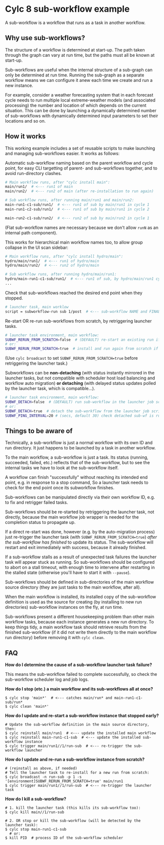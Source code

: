 # Cylc 8 sub-workflow example

A sub-workflow is a workflow that runs as a task in another workflow.

## Why use sub-workflows?

The structure of a workflow is determined at start-up. The path taken through
the graph can vary at run time, but the paths must all be known at start-up.
 
Sub-workflows are useful when the internal structure of a sub-graph can only
be determined at run time. Running the sub-graph as a separate workflow means
we can configure it anew each time we create and run a new instance.

For example, consider a weather forecasting system that in each forecast cycle
needs to run multiple local extreme-weather models (and associated processing)
the number and location of which depends on the current situation. This can be
done by launching a dynamically determined number of sub-workflows with
dynamically determined input parameters to set their locations and so on.

## How it works

This working example includes a set of reusable scripts to make launching and
managing sub-workflows easier. It works as follows:

Automatic sub-workflow naming based on the parent workflow and cycle point,
  for easy CLI targetting of parent- and sub-workflows together, and to avoid
  run-directory clashes.
```bash
# Main workflow runs, after "cylc install main":
main/run1/  # <--- run1 of main
main/run2/  # <--- run2 of main (after re-installation to run again)

# Sub workflow runs, after running main/run1 and main/run2:
main-run1-c1-sub/run1/  # <--- run1 of sub by main/run1 in cycle 1
main-run1-c2-sub/run1/  # <--- run1 of sub by main/run1 in cycle 2

main-run2-c1-sub/run2/  # <--- run2 of sub by main/run2 in cycle 1
```
(Flat sub-workflow names are necessary because we don't allow `runN` as an
internal path component).

This works for hierarchical main workflow names too, to allow group collapse in
the UI scan sidebar:
```bash
# Main workflow runs, after "cylc install hydro/main":
hydro/main/run1/  # <--- run1 of hydro/main
hydro/main/run2/  # <--- run2 of hydro/main

# Sub workflow runs, after running hydro/main/run1:
hydro/main-run1-c1-sub/run1/  # <--- run1 of sub, by hydro/main/run1 cycle 1
...
```

Check that sub-workflows reached the desired end point when they stopped.
```bash
# launcher task, main worklow
script = subworkflow-run sub 1/post  # <--- sub-workflow NAME and FINAL TASK
```

Re-start OR re-run sub-workflows from scratch, by retriggering launcher tasks.
```bash
# launcher task environment, main workflow:
SUBWF_RERUN_FROM_SCRATCH=false  # (DEFAULT) re-start an existing run if retriggered
# or:
SUBWF_RERUN_FROM_SCRATCH=true  # install and run again from scratch if retriggered
```
(Use `cylc broadcast` to set `SUBWF_RERUN_FROM_SCRATCH=true` before retriggering the
launcher task.)

Subworkflows can be **non-detaching** (with status instantly mirrored in the
  launcher tasks, but not compatible with scheduler host load balancing and
  workflow auto migration) **or detaching** (with delayed status updates polled
  by the launcher task, which is compatible...).
```bash
# launcher task environment, main workflow:
SUBWF_DETACH=false  # (DEFAULT) run sub-workflow in the launcher job script
# or:
SUBWF_DETACH=true  # detach the sub-workflow from the launcher job script
SUBWF_PING_INTERVAL=20 # (secs, default 30) check detached sub-wf is running
```

## Things to be aware of

Technically, a sub-workflow is just a normal workflow with its own ID and run
directory. It just happens to be launched by a task in another workflow.

To the main workflow, a sub-workflow is just a task. Its status (running,
succeeded, failed, etc.) reflects that of the sub-workflow, but to see the
internal tasks we have to look at the sub-workflow itself.

A workflow can finish "successfully" without reaching its intended end point,
e.g. in response to a stop command, So a launcher task needs to check for the
end point once its subworkflow finishes.

Sub-workflows can be manipulated directly via their own workflow ID, e.g.
to fix and retrigger failed tasks.

Sub-workflows should be re-started by retriggering the launcher task, not
directly, because the main workflow job wrapper is needed for the completion
status to propagate up.

If a direct re-start was done, however (e.g. by the auto-migration process)
just re-trigger the launcher task (with `SUBWF_RERUN_FROM_SCRATCH=true`) *after
the sub-workflow has finished* to update its status. The sub-workflow will
restart and exit immediately with success, because it already finished.

If a sub-workflow stalls as a result of unexpected task failures the launcher
task will appear stuck as running. So sub-workflows should be configured to
abort on a stall timeout, with enough time to intervene after restarting in
the stalled state (otherwise you'll have to start it with `--pause`).

Sub-workflows should be defined in sub-directories of the main workflow source
directory (they are just tasks to the main workflow, after all).

When the main workflow is installed, its installed copy of the sub-workflow
definition is used as the source for creating (by installing to new run
directories) sub-workflow instances on the fly, at run time.

Sub-workflows present a different housekeeping problem than other main workflow
tasks, because each instance generates a new run directory. To keep things
tidy, a main workflow task should retrieve results from the finished
sub-workflow (if it did not write them directly to the main workflow run
directory) before removing it with `cylc clean`.


## FAQ

**How do I determine the cause of a sub-workflow launcher task failure?**

This means the sub-workflow failed to complete successfully, so check the
sub-workflow scheduler log and job logs.


**How do I stop (etc.) a main workflow and its sub-workflows all at once?**
```console
$ cylc stop 'main*'  # <--- catches main/run* and main-run1-c1-sub/run*
$ cylc clean 'main*'
```

**How do I update and re-start a sub-workflow instance that stopped early?**
```console
# Update the sub-workflow definition in the main source directory, then:
$ cylc reinstall main/run1  # <--- update the installed main workflow
$ cylc reinstall main-run1-c1-sub  # <--- update the installed sub-workflow instance
$ cylc trigger main/run1//1/run-sub  # <--- re-trigger the sub-workflow launcher
```

**How do I update and re-run a sub-workflow instance from scratch?**
```console
# (reinstall as above, if needed)
# Tell the launcher task to re-install for a new run from scratch:
$ cylc broadcast -n run-sub -p 1 -s '[environment]SUBWF_RERUN_FROM_SCRATCH=true' main/run1
$ cylc trigger main/run1//1/run-sub  # <--- re-trigger the launcher task
```

**How do I kill a sub-workflow?**
```console
# 1. kill the launcher task (this kills its sub-workflow too):
$ cylc kill main//1/run-sub

# 2. OR stop or kill the sub-workflow (will be detected by the launcher task):
$ cylc stop main-run1-c1-sub
  # or:
$ kill PID  # process ID of the sub-workflow scheduler
```
